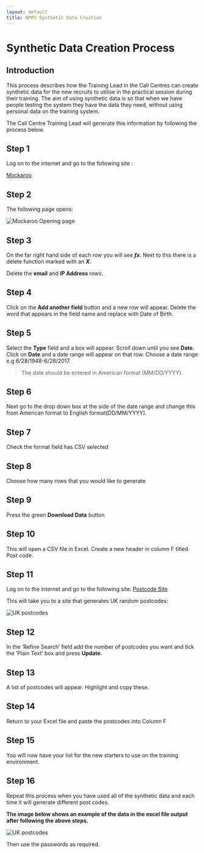 ```yaml
---
layout: default
title: NPFS Synthetic Data Creation
---
```


# Synthetic Data Creation Process

## Introduction

This process describes how the Training Lead in the Call Centres can create synthetic data for the new recruits to utilise in the practical session during their training. The aim of using synthetic data is so that when we have people testing the system they have the data they need, without using personal data on the training system.

The Call Centre Training Lead will generate this information by following the process below.


## Step 1

Log on to the internet and go to the following site :

[Mockaroo](https://www.mockaroo.com/)

## Step 2 

The following page opens:

![][Mockaroo_opening_page]

## Step 3

On the far right hand side of each row you will see _**fx**_. Next to this there is a delete function marked with an _**X**_.

Delete the **email** and **IP Address** rows.

## Step 4 

Click on the **Add another field** button and a new row will appear. Delete the word that appears in the field name and replace with Date of Birth.

## Step 5

Select the **Type** field and a box will appear. Scroll down until you see **Date**. Click on **Date** and a date range will appear on that row. 
Choose a date range e.g 6/28/1948-6/28/2017.

> The date should be entered in American format (MM/DD/YYYY).

## Step 6 

Next go to the drop down box at the side of the date range and change this from American format to English format(DD/MM/YYYY).

## Step 7

Check the format field has CSV selected

## Step 8

Choose how many rows that you would like to generate

## Step 9

Press the green **Download Data** button

## Step 10

This will open a CSV file in Excel. Create a new header in column F titled Post code.

## Step 11

Log on to the internet and go to the following site:
[Postcode Site](http://www.postcode.co.uk/random.htm)

This will take you to a site that generates UK random postcodes:

![][UKpostcodes]

## Step 12

In the ‘Refine Search’ field add the number of postcodes you want and tick the ‘Plain Text’ box and press **Update**.

## Step 13

A list of postcodes will appear. Highlight and copy these.

## Step 14 

Return to your Excel file and paste the postcodes into Column F

## Step 15

You will now have your list for the new starters to use on the training environment.

## Step 16

Repeat this process when you have used all of the synthetic data and each time it will generate different post codes. 

**The image below shows an example of the data in the excel file output after following the above steps.**

![][Syndata_format]


Then use the passwords as required.

[Mockaroo_opening_page]: images/Syndata/Mockaroo_opening_page.png "Mockaroo Opening page"
[UKpostcodes]: images/Syndata/UKpostcodes.png "UK postcodes"
[Syndata_format]: images/Syndata/Syndata_format.png "UK postcodes"


